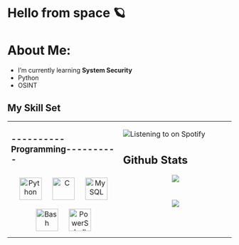 # Hello from space 🪐

# About Me:
- I’m currently learning **System Security**
- Python
- OSINT


## My Skill Set  
<table><tr><td valign="top" width="33%">


### ----------Programming----------
<div align="center">  
<a href="https://www.python.org/" target="_blank"><img style="margin: 10px" src="https://profilinator.rishav.dev/skills-assets/python-original.svg" alt="Python" height="50" /></a>  
<a href="https://www.cprogramming.com/" target="_blank"><img style="margin: 10px" src="https://profilinator.rishav.dev/skills-assets/c-original.svg" alt="C" height="50" /></a>  
<a href="https://www.mysql.com/" target="_blank"><img style="margin: 10px" src="https://profilinator.rishav.dev/skills-assets/mysql-original-wordmark.svg" alt="MySQL" height="50" /></a>  
<a href="https://www.gnu.org/software/bash/" target="_blank"><img style="margin: 10px" src="https://profilinator.rishav.dev/skills-assets/gnu_bash-icon.svg" alt="Bash" height="50" /></a>  
<a href="https://docs.microsoft.com/en-us/powershell/" target="_blank"><img style="margin: 10px" src="https://profilinator.rishav.dev/skills-assets/powershell.png" alt="PowerShell" height="50" /></a>  
</div>

</td><td valign="top" width="33%">

![Listening to on Spotify](https://spotify-github-profile.vercel.app/api/view?uid=31pudr7l52cbrpm67c4f6dmtp2um&cover_image=true&theme=default&show_offline=false&bar_color=0af0b6)



## Github Stats  
<div align="center"><img src="https://github-readme-stats.vercel.app/api?username=empty-system&show_icons=true&count_private=true&hide_border=true" align="center" /></div>  

<br/>  

<br/>  

<div align="center">
<img src="https://komarev.com/ghpvc/?username=empty-system&&style=flat-square" align="center" />
</div>  
